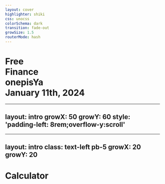 ```yaml
---
layout: cover
highlighter: shiki
css: unocss
colorSchema: dark
transition: fade-out
growSize: 1.5
routerMode: hash
---
```




<div mt--2>
  <h1 flex="~ col">
    <div>Free </div>
    <div flex="~ gap3 items-center">
      Finance 
    </div>
  <div abs-bl mx-13 my-12 flex="~ col" text-sm text-left>
    <div tracking-widest op50>
      onepisYa
    </div>
    <div text-sm opacity-50>January 11th, 2024</div>
  </div>
  </h1>
</div>


---
layout: intro
growX: 50
growY: 60
style: 'padding-left: 8rem;overflow-y:scroll'
---


<FTable/>

---
layout: intro
class: text-left pb-5
growX: 20
growY: 20
---

# Calculator

<FCalculator />